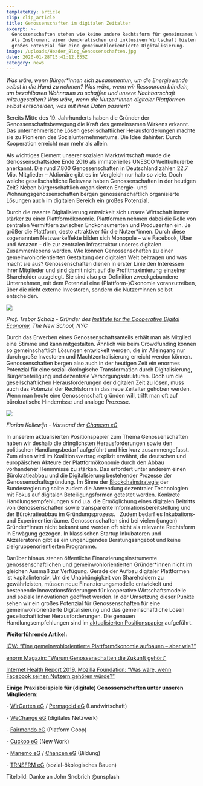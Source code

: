 ```yaml
---
templateKey: article
clip: clip_article
title: Genossenschaften im digitalen Zeitalter
excerpt: >-
  Genossenschaften stehen wie keine andere Rechtsform für gemeinsames Wirken.
  Als Instrument einer demokratischen und inklusiven Wirtschaft bieten sie
  großes Potenzial für eine gemeinwohlorientierte Digitalisierung.
image: /uploads/Header_Blog_Genossenschaften.jpg
date: 2020-01-28T15:41:12.655Z
category: news
---
```

*Was wäre, wenn Bürger\*innen sich zusammentun, um die Energiewende selbst in die Hand zu nehmen? Was wäre, wenn wir Ressourcen bündeln, um bezahlbaren Wohnraum zu schaffen und unsere Nachbarschaft mitzugestalten? Was wäre, wenn die Nutzer\*innen digitaler Plattformen selbst entscheiden, was mit ihren Daten passiert?* 

Bereits Mitte des 19. Jahrhunderts haben die Gründer der Genossenschaftsbewegung die Kraft des gemeinsamen Wirkens erkannt. Das unternehmerische Lösen gesellschaftlicher Herausforderungen machte sie zu Pionieren des Sozialunternehmertums. Die Idee dahinter: Durch Kooperation erreicht man mehr als allein.

Als wichtiges Element unserer sozialen Marktwirtschaft wurde die Genossenschaftsidee Ende 2016 als immaterielles UNESCO Weltkulturerbe anerkannt. Die rund 7.800 Genossenschaften in Deutschland zählen 22,7 Mio. Mitglieder – Aktionäre gibt es im Vergleich nur halb so viele. Doch welche gesellschaftliche Relevanz haben Genossenschaften in der heutigen Zeit? Neben bürgerschaftlich organisierten Energie- und Wohnungsgenossenschaften bergen genossenschaftlich organisierte Lösungen auch im digitalen Bereich ein großes Potenzial.

Durch die rasante Digitalisierung entwickelt sich unsere Wirtschaft immer stärker zu einer Plattformökonomie. Plattformen nehmen dabei die Rolle von zentralen Vermittlern zwischen Endkonsumenten und Produzenten ein. Je größer die Plattform, desto attraktiver für die Nutzer\*innen. Durch diese sogenannten Netzwerkeffekte bilden sich Monopole – wie Facebook, Uber und Amazon - die zur zentralen Infrastruktur unseres digitalen Zusammenlebens werden. Wie können Genossenschaften zu einer gemeinwohlorientierten Gestaltung der digitalen Welt beitragen und was macht sie aus? Genossenschaften dienen in erster Linie den Interessen ihrer Mitglieder und sind damit nicht auf die Profitmaximierung einzelner Shareholder ausgelegt. Sie sind also per Definition zweckgebundene Unternehmen, mit dem Potenzial eine (Plattform-)Ökonomie voranzutreiben, über die nicht externe Investoren, sondern die Nutzer\*innen selbst entscheiden. 

![](/uploads/ZitatTreberScholz.jpg)

*Prof. Trebor Scholz - Gründer des [Institute for the Cooperative Digital Economy](https://platform.coop/who-we-are/icde/), The New School, NYC*

Durch das Erwerben eines Genossenschaftsanteils erhält man als Mitglied eine Stimme und kann mitgestalten. Ähnlich wie beim Crowdfunding können so gemeinschaftlich Lösungen entwickelt werden, die im Alleingang nur durch große Investoren und Machtzentralisierung erreicht werden können. Genossenschaften bergen also auch in der heutigen Zeit ein enormes Potenzial für eine sozial-ökologische Transformation durch Digitalisierung, Bürgerbeteiligung und dezentrale Versorgungsstrukturen. Doch um die gesellschaftlichen Herausforderungen der digitalen Zeit zu lösen, muss auch das Potenzial der Rechtsform in das neue Zeitalter gehoben werden. Wenn man heute eine Genossenschaft gründen will, trifft man oft auf bürokratische Hindernisse und analoge Prozesse. 

![](/uploads/Zitat_Florian_Kollewijn.jpg)

*Florian Kollewijn - Vorstand der [Chancen eG](https://chancen-eg.de/)*

In unserem aktualisierten Positionspapier zum Thema Genossenschaften haben wir deshalb die dringlichsten Herausforderungen sowie den politischen Handlungsbedarf aufgeführt und hier kurz zusammengefasst. Zum einen wird im Koalitionsvertrag explizit erwähnt, die deutschen und europäischen Akteure der Plattformökonomie durch den Abbau vorhandener Hemmnisse zu stärken. Das erfordert unter anderem einen Bürokratieabbau und die Digitalisierung bestehender Prozesse der Genossenschaftsgründung. Im Sinne der [Blockchainstrategie](https://www.bmwi.de/Redaktion/DE/Publikationen/Digitale-Welt/blockchain-strategie.pdf?__blob=publicationFile&v=10) der Bundesregierung sollte zudem die Anwendung dezentraler Technologien mit Fokus auf digitalen Beteiligungsformen getestet werden. Konkrete Handlungsempfehlungen sind u.a. die Ermöglichung eines digitalen Beitritts von Genossenschaften sowie transparente Informationsbereitstellung und der Bürokratieabbau im Gründungsprozess.   Zudem bedarf es Inkubations- und Experimentierräume. Genossenschaften sind bei vielen (jungen) Gründer*innen nicht bekannt und werden oft nicht als relevante Rechtsform in Erwägung gezogen. In klassischen Startup Inkubatoren und Akzeleratoren gibt es ein ungenügendes Beratungsangebot und keine zielgruppenorientierten Programme. 

Darüber hinaus stehen öffentliche Finanzierungsinstrumente genossenschaftlichen und gemeinwohlorientierten Gründer*innen nicht im gleichen Ausmaß zur Verfügung. Gerade der Aufbau digitaler Plattformen ist kapitalintensiv. Um die Unabhängigkeit von Shareholdern zu gewährleisten, müssen neue Finanzierungsmodelle entwickelt und bestehende Innovationsförderungen für kooperative Wirtschaftsmodelle und soziale Innovationen geöffnet werden. In der Umsetzung dieser Punkte sehen wir ein großes Potenzial für Genossenschaften für eine gemeinwohlorientierte Digitalisierung und das gemeinschaftliche Lösen gesellschaftlicher Herausforderungen. Die genauen Handlungsempfehlungen sind im [aktualisierten Positionspapier](https://www.send-ev.de/uploads/Positionspapier_Genossenschaften.pdf) aufgeführt. 

**Weiterführende Artikel:**  

[IÖW: “Eine gemeinwohlorientierte Plattformökonomie aufbauen – aber wie?” ](https://drive.google.com/open?id=1hkiFh_RjuTheWZQK32b6svQ4MZN3HFc5)

[](https://drive.google.com/open?id=1hkiFh_RjuTheWZQK32b6svQ4MZN3HFc5)[enorm Magazin: “Warum Genossenschaften die Zukunft gehört” ](https://enorm-magazin.de/wirtschaft/genossenschaft/warum-genossenschaften-die-zukunft-gehoert)

[Internet Health Report 2019, Mozilla Foundation: “Was wäre, wenn Facebook seinen Nutzern gehören würde?”](https://internethealthreport.org/2019/was-ware-wenn-facebook-seinen-nutzern-gehoren-wurde/?lang=de)

**Einige Praxisbeispiele für (digitale) Genossenschaften unter unseren Mitgliedern:**  

\- [WirGarten eG](https://lueneburg.wirgarten.com/) / [Permagold eG](https://perma.gold/) (Landwirtschaft)

\- [WeChange eG](https://wechange.de) (digitales Netzwerk)

\- [Fairmondo eG](https://www.fairmondo.de) (Platform Coop)

\- [Cuckoo eG](https://cuckoo.work/de/) (New Work)

\- [Manemo eG](https://www.manemo.de) / [Chancen eG](https://chancen-eg.de) (Bildung)

\- [TRNSFRM eG](https://www.trnsfrm.org) (sozial-ökologisches Bauen)



Titelbild: Danke an John Snobrich @unsplash
